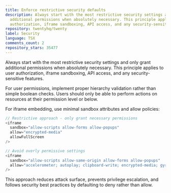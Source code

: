```yaml
---
title: Enforce restrictive security defaults
description: Always start with the most restrictive security settings and only grant
  additional permissions when absolutely necessary. This principle applies to user
  authorization, iframe sandboxing, API access, and any security-sensitive features.
repository: twentyhq/twenty
label: Security
language: TSX
comments_count: 2
repository_stars: 35477
---
```


Always start with the most restrictive security settings and only grant additional permissions when absolutely necessary. This principle applies to user authorization, iframe sandboxing, API access, and any security-sensitive features.

For user permissions, implement proper hierarchy validation rather than simple boolean checks. Users should only be able to perform actions on resources at their permission level or below.

For iframe embedding, use minimal sandbox attributes and allow policies:
```typescript
// Restrictive approach - only grant necessary permissions
<iframe
  sandbox="allow-scripts allow-forms allow-popups"
  allow="encrypted-media"
  allowFullScreen
/>

// Avoid overly permissive settings
<iframe
  sandbox="allow-scripts allow-same-origin allow-forms allow-popups"
  allow="accelerometer; autoplay; clipboard-write; encrypted-media; gyroscope; picture-in-picture"
/>
```

This approach reduces attack surface, prevents privilege escalation, and follows security best practices by defaulting to deny rather than allow.